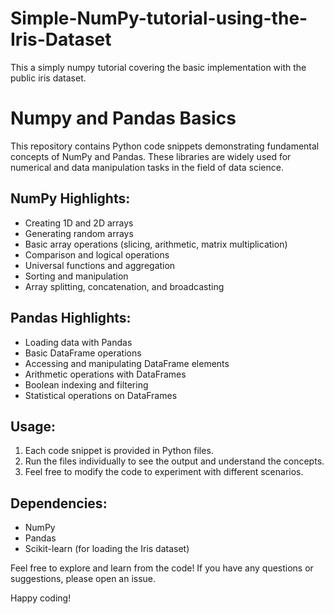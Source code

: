 # Simple-NumPy-tutorial-using-the-Iris-Dataset
This a simply numpy tutorial covering the basic implementation with the public iris dataset.


# Numpy and Pandas Basics

This repository contains Python code snippets demonstrating fundamental concepts of NumPy and Pandas. These libraries are widely used for numerical and data manipulation tasks in the field of data science.

## NumPy Highlights:

- Creating 1D and 2D arrays
- Generating random arrays
- Basic array operations (slicing, arithmetic, matrix multiplication)
- Comparison and logical operations
- Universal functions and aggregation
- Sorting and manipulation
- Array splitting, concatenation, and broadcasting

## Pandas Highlights:

- Loading data with Pandas
- Basic DataFrame operations
- Accessing and manipulating DataFrame elements
- Arithmetic operations with DataFrames
- Boolean indexing and filtering
- Statistical operations on DataFrames

## Usage:

1. Each code snippet is provided in Python files.
2. Run the files individually to see the output and understand the concepts.
3. Feel free to modify the code to experiment with different scenarios.

## Dependencies:

- NumPy
- Pandas
- Scikit-learn (for loading the Iris dataset)

Feel free to explore and learn from the code! If you have any questions or suggestions, please open an issue.

Happy coding!

